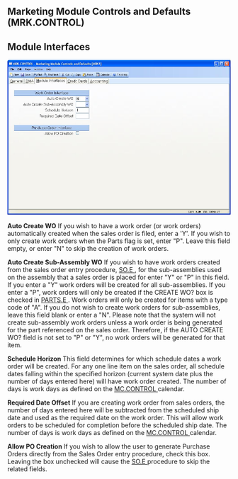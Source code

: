 ##  Marketing Module Controls and Defaults (MRK.CONTROL)

<PageHeader />

##  Module Interfaces

![](./MRK-CONTROL-3.jpg)

**Auto Create WO** If you wish to have a work order (or work orders)
automatically created when the sales order is filed, enter a 'Y'. If you wish
to only create work orders when the Parts flag is set, enter "P". Leave this
field empty, or enter "N" to skip the creation of work orders.  
  
**Auto Create Sub-Assembly WO** If you wish to have work orders created from the sales order entry procedure, [ SO.E ](../../../../../../../../../rover/AP-OVERVIEW/AP-ENTRY/AP-E/AP-E-1/CURRENCY-CONTROL/SO-E) , for the sub-assemblies used on the assembly that a sales order is placed for enter "Y" or "P" in this field. If you enter a "Y" work orders will be created for all sub-assemblies. If you enter a "P", work orders will only be created if the CREATE WO? box is checked in [ PARTS.E ](../../../../../../../../../rover/AP-OVERVIEW/AP-ENTRY/ACCT-CONTROL/ACCT-CONTROL-1/ar-e/PARTS-E) . Work orders will only be created for items with a type code of "A". If you do not wish to create work orders for sub-assemblies, leave this field blank or enter a "N". Please note that the system will not create sub-assembly work orders unless a work order is being generated for the part referenced on the sales order. Therefore, if the AUTO CREATE WO? field is not set to "P" or "Y", no work orders will be generated for that item.   
  
**Schedule Horizon** This field determines for which schedule dates a work order will be created. For any one line item on the sales order, all schedule dates falling within the specified horizon (current system date plus the number of days entered here) will have work order created. The number of days is work days as defined on the [ MC.CONTROL ](MC-CONTROL/README.md) calendar.   
  
**Required Date Offset** If you are creating work order from sales orders, the number of days entered here will be subtracted from the scheduled ship date and used as the required date on the work order. This will allow work orders to be scheduled for completion before the scheduled ship date. The number of days is work days as defined on the [ MC.CONTROL ](MC-CONTROL/README.md) calendar.   
  
**Allow PO Creation** If you wish to allow the user to generate Purchase Orders directly from the Sales Order entry procedure, check this box. Leaving the box unchecked will cause the [ SO.E ](../../../../../../../../../rover/AP-OVERVIEW/AP-ENTRY/AP-E/AP-E-1/CURRENCY-CONTROL/SO-E) procedure to skip the related fields.   
  
  
<badge text= "Version 8.10.57" vertical="middle" />

<PageFooter />